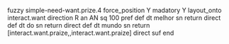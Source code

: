fuzzy simple-need-want.prize.4
   force_position Y
   madatory Y
   layout_onto interact.want
   direction R
   an AN
   sq 100
   pref 
   def 
    dt melhor
    sn 
    return 
    direct 
   def 
    dt do
    sn 
    return 
    direct 
   def 
    dt mundo
    sn 
    return [interact.want.praize,,interact.want.praize]
    direct 
   suf 
end
